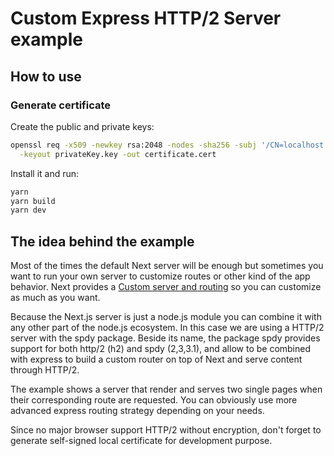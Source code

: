 # Custom Express HTTP/2 Server example

## How to use



### Generate certificate

Create the public and private keys:

```bash
openssl req -x509 -newkey rsa:2048 -nodes -sha256 -subj '/CN=localhost' \
  -keyout privateKey.key -out certificate.cert
```

Install it and run:

```bash
yarn
yarn build
yarn dev
```

## The idea behind the example

Most of the times the default Next server will be enough but sometimes you want to run your own server to customize routes or other kind of the app behavior. Next provides a [Custom server and routing](https://github.com/zeit/next.js#custom-server-and-routing) so you can customize as much as you want.

Because the Next.js server is just a node.js module you can combine it with any other part of the node.js ecosystem. In this case we are using a HTTP/2 server with the spdy package. Beside its name, the package spdy provides support for both http/2 (h2) and spdy (2,3,3.1), and allow to be combined with express to build a custom router on top of Next and serve content through HTTP/2.

The example shows a server that render and serves two single pages when their corresponding route are requested. You can obviously use more advanced express routing strategy depending on your needs.

Since no major browser support HTTP/2 without encryption, don't forget to generate self-signed local certificate for development purpose.
